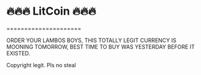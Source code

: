 # 🔥🔥🔥 LitCoin 🔥🔥🔥
=====================

ORDER YOUR LAMBOS BOYS, THIS TOTALLY LEGIT CURRENCY IS MOONING TOMORROW, BEST TIME TO BUY WAS YESTERDAY BEFORE IT EXISTED.

Copyright legit.  Pls no steal
